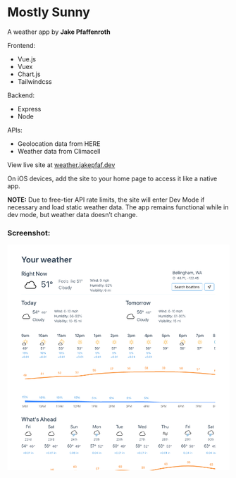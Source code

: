 # Mostly Sunny
A weather app
by **Jake Pfaffenroth**

Frontend:
* Vue.js
* Vuex
* Chart.js
* Tailwindcss

Backend:
* Express
* Node

APIs:
* Geolocation data from HERE
* Weather data from Climacell

View live site at [weather.jakepfaf.dev](https://weather.jakepfaf.dev)

On iOS devices, add the site to your home page to access it like a native app.

**NOTE:** Due to free-tier API rate limits, the site will enter Dev Mode if necessary and load static weather data. The app remains functional while in dev mode, but weather data doesn’t change.

### Screenshot:
![Screenshot](https://raw.githubusercontent.com/jakepfaffenroth/weather-app/master/Screen%20Shot%202020-05-22%20at%209.39.43%20AM.png)
